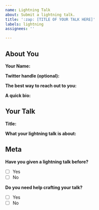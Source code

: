 ```yaml
---
name: Lightning Talk
about: Submit a lightning talk.
title: ':zap: [TITLE OF YOUR TALK HERE]'
labels: lightning
assignees: ''

---
```


## About You

**Your Name:**

**Twitter handle (optional):** 

**The best way to reach out to you:**

**A quick bio:**

## Your Talk

**Title:**

**What your lightning talk is about:**

## Meta

**Have you given a lightning talk before?**
- [ ] Yes
- [ ] No

**Do you need help crafting your talk?**
- [ ] Yes
- [ ] No